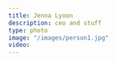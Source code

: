 ```yaml
---
title: Jenna Lyoon
description: ceo and stuff
type: photo
image: "/images/person1.jpg"
video: 
---
```


